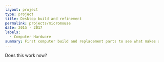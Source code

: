 ```yaml
---
layout: project
type: project
title: Desktop build and refinement
permalink: projects/micromouse
date: 2015 - 2017
labels:
  - Computer Hardware
summary: First computer build and replacement parts to see what makes software run faster or slower with applications that need more or less processing power.
---
```

Does this work now?
